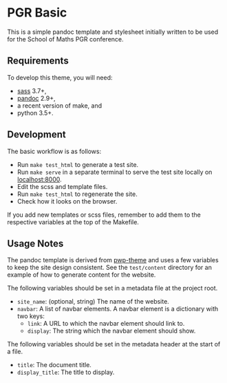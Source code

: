 # PGR Basic

This is a simple pandoc template and stylesheet initially written to be used for the School of Maths PGR conference.

## Requirements

To develop this theme, you will need:

+ [sass](https://sass-lang.com/) 3.7+,
+ [pandoc](https://pandoc.org/) 2.9+,
+ a recent version of make, and
+ python 3.5+.

## Development

The basic workflow is as follows:

- Run `make test_html` to generate a test site.
- Run `make serve` in a separate terminal to serve the test site locally on [localhost:8000](https://localhost:8000).
- Edit the scss and template files.
- Run `make test_html` to regenerate the site.
- Check how it looks on the browser.

If you add new templates or scss files, remember to add them to the respective variables at the top of the Makefile.


## Usage Notes

The pandoc template is derived from [pwp-theme](https://git.sr.ht/~quantum/pwp-theme) and uses a few variables to keep the site design consistent.
See the `test/content` directory for an example of how to generate content for the website.

The following variables should be set in a metadata file at the project root.

- `site_name`: (optional, string) The name of the website.
- `navbar`: A list of navbar elements. A navbar element is a dictionary with two keys:
  - `link`: A URL to which the navbar element should link to.
  - `display`: The string which the navbar element should show.

The following variables should be set in the metadata header at the start of a file.

- `title`: The document title.
- `display_title`: The title to display.

